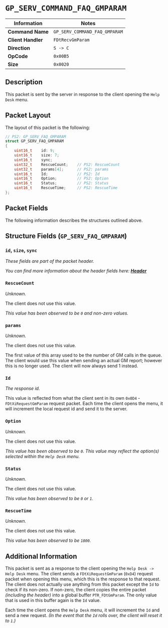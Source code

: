 # `GP_SERV_COMMAND_FAQ_GMPARAM`

| Information               | Notes |
|---                        |---    |
| **Command Name**          | `GP_SERV_COMMAND_FAQ_GMPARAM` |
| **Client Handler**        | `FDtRecvGmParam` |
| **Direction**             | `S -> C` |
| **OpCode**                | `0x00B5` |
| **Size**                  | `0x0020` |

## Description

This packet is sent by the server in response to the client opening the `Help Desk` menu.

## Packet Layout

The layout of this packet is the following:

```cpp
// PS2: GP_SERV_FAQ_GMPARAM
struct GP_SERV_FAQ_GMPARAM
{
    uint16_t    id: 9;
    uint16_t    size: 7;
    uint16_t    sync;
    uint32_t    RescueCount;    // PS2: RescueCount
    uint32_t    params[4];      // PS2: params
    uint16_t    Id;             // PS2: Id
    uint16_t    Option;         // PS2: Option
    uint16_t    Status;         // PS2: Status
    uint16_t    RescueTime;     // PS2: RescueTime
};
```

## Packet Fields

The following information describes the structures outlined above.

## Structure Fields (`GP_SERV_FAQ_GMPARAM`)

### `id`, `size`, `sync`

_These fields are part of the packet header._

_You can find more information about the header fields here: [**Header**](/world/HEADER.md)_

### `RescueCount`

_Unknown._

The client does not use this value.

_This value has been observed to be `0` and non-zero values._

### `params`

_Unknown._

The client does not use this value.

The first value of this array used to be the number of GM calls in the queue. The client would use this value when sending an actual GM report; however this is no longer used. The client will now always send 1 instead.

### `Id`

_The response id._

This value is reflected from what the client sent in its own `0x0D4` - `FDtXiRequestGmParam` request packet. Each time the client opens the menu, it will increment the local request id and send it to the server.

### `Option`

_Unknown._

The client does not use this value.

_This value has been observed to be `0`. This value may reflect the option(s) selected within the `Help Desk` menu._

### `Status`

_Unknown._

The client does not use this value.

_This value has been observed to be `0` or `1`._

### `RescueTime`

_Unknown._

The client does not use this value.

_This value has been observed to be `1800`._

## Additional Information

This packet is sent as a response to the client opening the `Help Desk -> Help Desk` menu. The client sends a `FDtXiRequestGmParam` (`0xD4`) request packet when opening this menu, which this is the response to that request. The client does not actually use anything from this packet except the `Id` to check if its non-zero. If non-zero, the client copies the entire packet _(including the header)_ into a global buffer `PTR_FDtGmParam`. The only value that is used in this buffer again is the `Id` value.

Each time the client opens the `Help Desk` menu, it will increment the `Id` and send a new request. _(In the event that the `Id` rolls over, the client will reset it to `1`.)_
